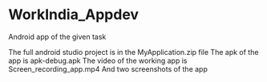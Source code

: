 # WorkIndia_Appdev
Android app of the given task

The full android studio project is in the MyApplication.zip file
The apk of the app is apk-debug.apk
The video of the working app is Screen_recording_app.mp4
And two screenshots of the app
